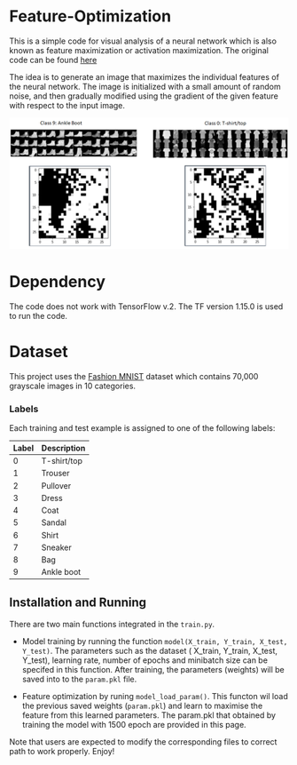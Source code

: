 # Feature-Optimization
This is a simple code for visual analysis of a neural network which is also known as feature maximization or activation maximization. The original code can be found [here](https://github.com/Hvass-Labs/TensorFlow-Tutorials)

The idea is to generate an image that maximizes the individual features of the neural network. The image is initialized with a small amount of random noise, and then gradually modified using the gradient of the given feature with respect to the input image.

![demo1](githubimg.png)

# Dependency
The code does not work with TensorFlow v.2. The TF version 1.15.0 is used to run the code.

# Dataset
This project uses the [Fashion MNIST](https://github.com/zalandoresearch/fashion-mnist) dataset which contains 70,000 grayscale images in 10 categories. 


### Labels
Each training and test example is assigned to one of the following labels:

| Label | Description |
| --- | --- |
| 0 | T-shirt/top |
| 1 | Trouser |
| 2 | Pullover |
| 3 | Dress |
| 4 | Coat |
| 5 | Sandal |
| 6 | Shirt |
| 7 | Sneaker |
| 8 | Bag |
| 9 | Ankle boot |


## Installation and Running

There are two main functions integrated in the ```train.py```.
*  Model training by running the function ```model(X_train, Y_train, X_test, Y_test)```. The parameters such as the dataset ( X_train, Y_train, X_test, Y_test), learning rate, number of epochs and minibatch size can be specifed in this function. After training, the parameters (weights) will be saved into to the ```param.pkl``` file.

*  Feature optimization by runing ```model_load_param()```. This functon wil load the previous saved weights (```param.pkl```)  and learn to maximise the feature from this learned parameters. The param.pkl that obtained by training the model with 1500 epoch are provided in this page.


Note that users are expected to modify the corresponding files to correct path to work properly. Enjoy!

